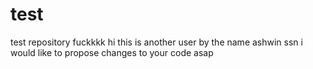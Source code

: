 # test
test repository
fuckkkk
hi this is another user by the name ashwin ssn i would like to propose changes to your code asap
